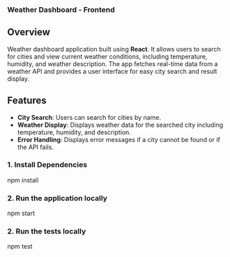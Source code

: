  
### Weather Dashboard - Frontend

## Overview

Weather dashboard application built using **React**. It allows users to search for cities and view current weather conditions, including temperature, humidity, and weather description. The app fetches real-time data from a weather API and provides a user interface for easy city search and result display.

## Features

- **City Search**: Users can search for cities by name.
- **Weather Display**: Displays weather data for the searched city including temperature, humidity, and description.
- **Error Handling**: Displays error messages if a city cannot be found or if the API fails.

### 1. Install Dependencies

npm install

### 2. Run the application locally

npm start
    
### 2. Run the tests locally

npm test